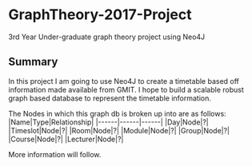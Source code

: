 # GraphTheory-2017-Project
3rd Year Under-graduate graph theory project using Neo4J

## Summary
In this project I am going to use Neo4J to create a timetable based off information made available from GMIT.
I hope to build a scalable robust graph based database to represent the timetable information.

The Nodes in which this graph db is broken up into are as follows:
|Name|Type|Relationship|
|------|------|------|
|Day|Node|?|
|Timeslot|Node|?|
|Room|Node|?|
|Module|Node|?|
|Group|Node|?|
|Course|Node|?|
|Lecturer|Node|?|

More information will follow.


